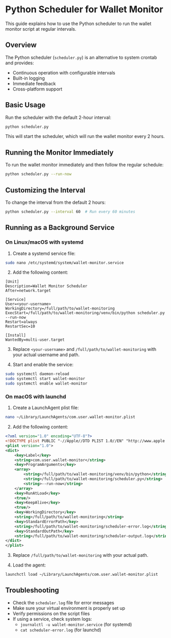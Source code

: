 # Python Scheduler for Wallet Monitor

This guide explains how to use the Python scheduler to run the wallet monitor script at regular intervals.

## Overview

The Python scheduler (`scheduler.py`) is an alternative to system crontab and provides:

- Continuous operation with configurable intervals
- Built-in logging
- Immediate feedback
- Cross-platform support

## Basic Usage

Run the scheduler with the default 2-hour interval:

```bash
python scheduler.py
```

This will start the scheduler, which will run the wallet monitor every 2 hours.

## Running the Monitor Immediately

To run the wallet monitor immediately and then follow the regular schedule:

```bash
python scheduler.py --run-now
```

## Customizing the Interval

To change the interval from the default 2 hours:

```bash
python scheduler.py --interval 60  # Run every 60 minutes
```

## Running as a Background Service

### On Linux/macOS with systemd

1. Create a systemd service file:

```bash
sudo nano /etc/systemd/system/wallet-monitor.service
```

2. Add the following content:

```
[Unit]
Description=Wallet Monitor Scheduler
After=network.target

[Service]
User=<your-username>
WorkingDirectory=/full/path/to/wallet-monitoring
ExecStart=/full/path/to/wallet-monitoring/venv/bin/python scheduler.py --run-now
Restart=always
RestartSec=10

[Install]
WantedBy=multi-user.target
```

3. Replace `<your-username>` and `/full/path/to/wallet-monitoring` with your actual username and path.

4. Start and enable the service:

```bash
sudo systemctl daemon-reload
sudo systemctl start wallet-monitor
sudo systemctl enable wallet-monitor
```

### On macOS with launchd

1. Create a LaunchAgent plist file:

```bash
nano ~/Library/LaunchAgents/com.user.wallet-monitor.plist
```

2. Add the following content:

```xml
<?xml version="1.0" encoding="UTF-8"?>
<!DOCTYPE plist PUBLIC "-//Apple//DTD PLIST 1.0//EN" "http://www.apple.com/DTDs/PropertyList-1.0.dtd">
<plist version="1.0">
<dict>
    <key>Label</key>
    <string>com.user.wallet-monitor</string>
    <key>ProgramArguments</key>
    <array>
        <string>/full/path/to/wallet-monitoring/venv/bin/python</string>
        <string>/full/path/to/wallet-monitoring/scheduler.py</string>
        <string>--run-now</string>
    </array>
    <key>RunAtLoad</key>
    <true/>
    <key>KeepAlive</key>
    <true/>
    <key>WorkingDirectory</key>
    <string>/full/path/to/wallet-monitoring</string>
    <key>StandardErrorPath</key>
    <string>/full/path/to/wallet-monitoring/scheduler-error.log</string>
    <key>StandardOutPath</key>
    <string>/full/path/to/wallet-monitoring/scheduler-output.log</string>
</dict>
</plist>
```

3. Replace `/full/path/to/wallet-monitoring` with your actual path.

4. Load the agent:

```bash
launchctl load ~/Library/LaunchAgents/com.user.wallet-monitor.plist
```

## Troubleshooting

- Check the `scheduler.log` file for error messages
- Make sure your virtual environment is properly set up
- Verify permissions on the script files
- If using a service, check system logs:
  - `journalctl -u wallet-monitor.service` (for systemd)
  - `cat scheduler-error.log` (for launchd) 